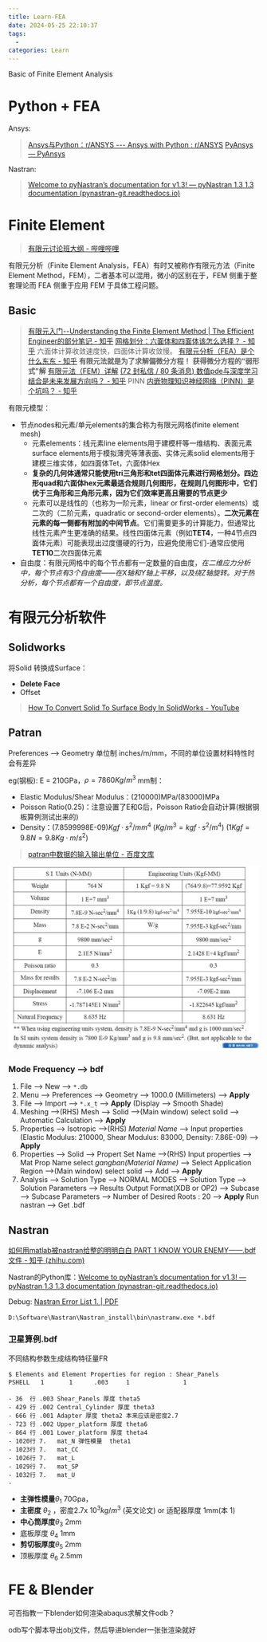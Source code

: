 ```yaml
---
title: Learn-FEA
date: 2024-05-25 22:10:37
tags:
  - 
categories: Learn
---
```


Basic of Finite Element Analysis

<!-- more -->

# Python + FEA

Ansys: 
> [Ansys与Python：r/ANSYS --- Ansys with Python : r/ANSYS](https://www.reddit.com/r/ANSYS/comments/14pak2j/ansys_with_python/)
> [PyAnsys — PyAnsys](https://docs.pyansys.com/version/stable/)

Nastran: 
> [Welcome to pyNastran’s documentation for v1.3! — pyNastran 1.3 1.3 documentation (pynastran-git.readthedocs.io)](https://pynastran-git.readthedocs.io/en/1.3/index.html)


# Finite Element


> [有限元讨论班大纲 - 哔哩哔哩](https://www.bilibili.com/read/cv15083732/?spm_id_from=333.788.0.0)

有限元分析（Finite Element Analysis，FEA）有时又被称作有限元方法（Finite Element Method，FEM），二者基本可以混用，微小的区别在于，FEM 侧重于整套理论而 FEA 侧重于应用 FEM 于具体工程问题。

## Basic

> [有限元入门--Understanding the Finite Element Method | The Efficient Engineer的部分笔记 - 知乎](https://zhuanlan.zhihu.com/p/681621600)
> [网格划分：六面体和四面体该怎么选择？ - 知乎](https://zhuanlan.zhihu.com/p/348729395) 六面体计算收敛速度快，四面体计算收敛慢。
> [有限元分析（FEA）是个什么东东 - 知乎](https://zhuanlan.zhihu.com/p/56326567) **有限元法就是为了求解偏微分方程！** **获得微分方程的“弱形式”解**
>     [有限元法（FEM）详解](https://cn.comsol.com/multiphysics/finite-element-method) 
> [(72 封私信 / 80 条消息) 数值pde与深度学习结合是未来发展方向吗？ - 知乎](https://www.zhihu.com/question/523893840) PINN [​内嵌物理知识神经网络（PINN）是个坑吗？ - 知乎](https://zhuanlan.zhihu.com/p/468748367)

有限元模型：
- 节点nodes和元素/单元elements的集合称为有限元网格(finite element mesh)
  - 元素elements：线元素line elements用于建模杆等一维结构、表面元素surface elements用于模拟薄壳等薄表面、实体元素solid elements用于建模三维实体，如四面体Tet，六面体Hex
  - **复杂的几何体通常只能使用tri三角形和tet四面体元素进行网格划分。四边形quad和六面体hex元素最适合规则几何图形，在规则几何图形中，它们优于三角形和三角形元素，因为它们效率更高且需要的节点更少**
  - 元素可以是线性的（也称为一阶元素，linear or first-order elements）或二次的（二阶元素，quadratic or second-order elements）。**二次元素在元素的每一侧都有附加的中间节点**。它们需要更多的计算能力，但通常比线性元素产生更准确的结果。线性四面体元素（例如**TET4**，一种4节点四面体元素）可能表现出过度僵硬的行为，应避免使用它们-通常应使用**TET10**二次四面体元素
- 自由度：有限元网格中的每个节点都有一定数量的自由度，*在二维应力分析中，每个节点有3个自由度——在X轴和Y轴上平移，以及绕Z轴旋转。对于热分析，每个节点都有一个自由度，即节点温度。*



# 有限元分析软件

## Solidworks

将Solid 转换成Surface：
- **Delete Face**
- Offset

> [How To Convert Solid To Surface Body In SolidWorks - YouTube](https://www.youtube.com/watch?v=Fx0jX_7aJHM)

## Patran

Preferences --> Geometry 单位制 inches/m/mm，不同的单位设置材料特性时会有差异

eg(钢板): E = 210GPa，$\rho = 7860 Kg/m^{3}$
mm制：
- Elastic Modulus/Shear Modulus：(210000)MPa/(83000)MPa
- Poisson Ratio(0.25)：注意设置了E和G后，Poisson Ratio会自动计算(根据钢板算例测试出来的)
- Density：(7.8599998E-09)$Kgf \cdot s^{2} /mm^{4}$ $(Kg/m^{3} =kgf \cdot s^{2}/m^{4})$ $(1Kgf = 9.8N = 9.8 Kg \cdot m/s^{2})$

> [patran中数据的输入输出单位 - 百度文库](https://wenku.baidu.com/view/9f2572f37c1cfad6195fa7d6.html?fr=income1-doc-search&_wkts_=1714641483975&wkQuery=patran%E4%B8%AD%E6%95%B0%E6%8D%AE%E7%9A%84%E8%BE%93%E5%85%A5%E8%BE%93%E5%87%BA%E5%8D%95%E4%BD%8D)

![image.png|666](https://raw.githubusercontent.com/qiyun71/Blog_images/main/MyBlogPic/202403/20240708153849.png)

### Mode Frequency --> **bdf**

1. File --> New --> `*.db`
2. Menu --> Preferences --> Geometry --> 1000.0 (Millimeters) --> **Apply**
3. File --> Import --> `*.x_t` --> **Apply** (Display --> Smooth Shade)
4. Meshing -->(RHS) Mesh --> Solid -->(Main window) select solid --> Automatic Calculation  --> **Apply**
5. Properties --> Isotropic -->(RHS) *Material Name* --> Input properties (Elastic Modulus: 210000, Shear Modulus: 83000, Density: 7.86E-09) --> **Apply**
6. Properties --> Solid --> Propert Set Name -->(RHS) Input properties --> Mat Prop Name select *gangban(Material Name)* -->  Select Application Region -->(Main window) select solid --> Add --> **Apply**
7. Analysis --> Solution Type --> NORMAL MODES --> Solution Type --> Solution Parameters --> Results Output Format(XDB or OP2) --> Subcase --> Subcase Parameters --> Number of Desired Roots : 20 --> **Apply** Run nastran --> Get .bdf


## Nastran

[如何用matlab被nastran给整的明明白白 PART 1 KNOW YOUR ENEMY——.bdf文件 - 知乎 (zhihu.com)](https://zhuanlan.zhihu.com/p/33538970)

Nastran的Python库：[Welcome to pyNastran’s documentation for v1.3! — pyNastran 1.3 1.3 documentation (pynastran-git.readthedocs.io)](https://pynastran-git.readthedocs.io/en/1.3/index.html)

Debug: [Nastran Error List 1. | PDF](https://www.scribd.com/doc/70652924/Nastran-Error-List-1)

`D:\Software\Nastran\Nastran_install\bin\nastranw.exe *.bdf`

### 卫星算例.bdf

不同结构参数生成结构特征量FR

```bdf file
$ Elements and Element Properties for region : Shear_Panels
PSHELL   1       1      .003     1               1

- 36  行 .003 Shear_Panels 厚度 theta5
- 429 行 .002 Central_Cylinder 厚度 theta3
- 666 行 .001 Adapter 厚度 theta2 本来应该是密度2.7
- 723 行 .002 Upper_platform 厚度 theta6
- 864 行 .001 Lower_platform 厚度 theta4
- 1020行 7.   mat_N 弹性模量  theta1  
- 1023行 7.   mat_CC
- 1026行 7.   mat_L
- 1029行 7.   mat_SP
- 1032行 7.   mat_U
- 
```

- **主弹性模量**$\theta_1$ 70Gpa，
- **主密度** $\theta_2$  ，密度2.7x $10^{3} kg/m^{3}$ (英文论文) or 适配器厚度 1mm(本 1)
- **中心筒厚度**$\theta_3$ 2mm
- 底板厚度 $\theta_4$ 1mm
- **剪切板厚度**$\theta_5$ 2mm
- 顶板厚度 $\theta_6$ 2.5mm


# FE & Blender

可否指教一下blender如何渲染abaqus求解文件odb？

odb写个脚本导出obj文件，然后导进blender一张张渲染就好
